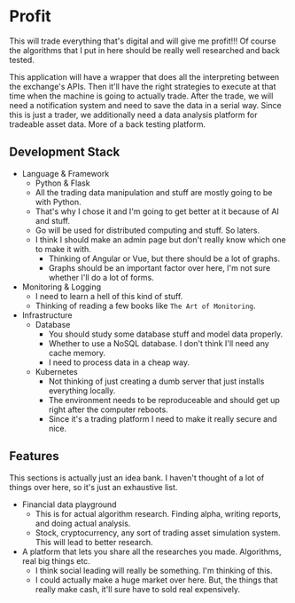 # Profit
This will trade everything that's digital and will give me profit!!! Of course the algorithms that I put in here should be really well researched and back tested.


This application will have a wrapper that does all the interpreting between the exchange's APIs. Then it'll have the right strategies to execute at that time when the machine is going to actually trade. After the trade, we will need a notification system and need to save the data in a serial way. 
Since this is just a trader, we additionally need a data analysis platform for tradeable asset data. More of a back testing platform. 

## Development Stack
* Language & Framework
    * Python & Flask
    * All the trading data manipulation and stuff are mostly going to be with Python.
    * That's why I chose it and I'm going to get better at it because of AI and stuff.
    * Go will be used for distributed computing and stuff. So laters.
    * I think I should make an admin page but don't really know which one to make it with. 
        * Thinking of Angular or Vue, but there should be a lot of graphs. 
        * Graphs should be an important factor over here, I'm not sure whether I'll do a lot of forms.
* Monitoring & Logging
    * I need to learn a hell of this kind of stuff. 
    * Thinking of reading a few books like `The Art of Monitoring`.
* Infrastructure
    * Database
        * You should study some database stuff and model data properly.
        * Whether to use a NoSQL database. I don't think I'll need any cache memory.
        * I need to process data in a cheap way.
    * Kubernetes
        * Not thinking of just creating a dumb server that just installs everything locally. 
        * The environment needs to be reproduceable and should get up right after the computer reboots.
        * Since it's a trading platform I need to make it really secure and nice.

## Features
This sections is actually just an idea bank. I haven't thought of a lot of things over here, so it's just an exhaustive list.
* Financial data playground
    * This is for actual algorithm research. Finding alpha, writing reports, and doing actual analysis.
    * Stock, cryptocurrency, any sort of trading asset simulation system. This will lead to better research.
* A platform that lets you share all the researches you made. Algorithms, real big things etc. 
    * I think social leading will really be something. I'm thinking of this.
    * I could actually make a huge market over here. But, the things that really make cash, it'll sure have to sold real expensively.
    
